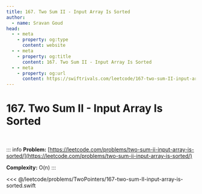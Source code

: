 ```yaml
---
title: 167. Two Sum II - Input Array Is Sorted
author:
  - name: Sravan Goud
head:
  - - meta
    - property: og:type
      content: website
  - - meta
    - property: og:title
      content: 167. Two Sum II - Input Array Is Sorted
  - - meta
    - property: og:url
      content: https://swiftrivals.com/leetcode/167-two-sum-II-input-array-is-sorted
---
```


# 167. Two Sum II - Input Array Is Sorted

<br/>

::: info
**Problem:** [https://leetcode.com/problems/two-sum-ii-input-array-is-sorted/](https://leetcode.com/problems/two-sum-ii-input-array-is-sorted/)

**Complexity:** O(n)
:::

<<< @/leetcode/problems/TwoPointers/167-two-sum-II-input-array-is-sorted.swift